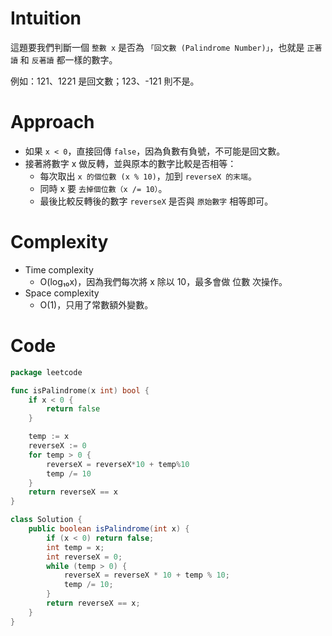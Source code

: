 # Intuition

這題要我們判斷一個 `整數 x` 是否為 `「回文數 (Palindrome Number)」`，也就是 `正著讀` 和 `反著讀` 都一樣的數字。

例如：121、1221 是回文數；123、-121 則不是。

<!-- Describe your first thoughts on how to solve this problem. -->

# Approach

- 如果 `x < 0`，直接回傳 `false`，因為負數有負號，不可能是回文數。
- 接著將數字 x 做反轉，並與原本的數字比較是否相等：
    - 每次取出 `x 的個位數 (x % 10)`，加到 `reverseX 的末端`。
    - 同時 x 要 `去掉個位數（x /= 10）`。
    - 最後比較反轉後的數字 `reverseX` 是否與 `原始數字` 相等即可。

<!-- Describe your approach to solving the problem. -->

# Complexity

- Time complexity
    - O(log₁₀x)，因為我們每次將 x 除以 10，最多會做 位數 次操作。
- Space complexity
    - O(1)，只用了常數額外變數。

<!-- Add your space complexity here, e.g. $$O(n)$$ -->

# Code

```go
package leetcode

func isPalindrome(x int) bool {
	if x < 0 {
		return false
	}

	temp := x
	reverseX := 0
	for temp > 0 {
		reverseX = reverseX*10 + temp%10
		temp /= 10
	}
	return reverseX == x
}
```

```java
class Solution {
    public boolean isPalindrome(int x) {
        if (x < 0) return false;
        int temp = x;
        int reverseX = 0;
        while (temp > 0) {
            reverseX = reverseX * 10 + temp % 10;
            temp /= 10;
        }
        return reverseX == x;
    }
}
```